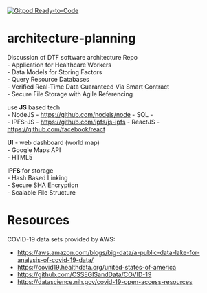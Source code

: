 [![Gitpod Ready-to-Code](https://img.shields.io/badge/Gitpod-Ready--to--Code-blue?logo=gitpod)](https://gitpod.io/#https://github.com/Data-Transparency-Task-Force/architecture-planning) 

# architecture-planning
Discussion of DTF software architecture Repo  
    - Application for Healthcare Workers  
    - Data Models for Storing Factors  
    - Query Resource Databases  
    - Verified Real-Time Data Guaranteed Via Smart Contract  
    - Secure File Storage with Agile Referencing  

use **JS** based tech  
    - NodeJS - https://github.com/nodejs/node
    - SQL -   
    - IPFS-JS - https://github.com/ipfs/js-ipfs
    - ReactJS - https://github.com/facebook/react

**UI** - web dashboard (world map)  
    - Google Maps API  
    - HTML5  

**IPFS** for storage  
    - Hash Based Linking  
    - Secure SHA Encryption  
    - Scalable File Structure  

# Resources
COVID-19 data sets provided by AWS: 
- https://aws.amazon.com/blogs/big-data/a-public-data-lake-for-analysis-of-covid-19-data/
- https://covid19.healthdata.org/united-states-of-america
- https://github.com/CSSEGISandData/COVID-19
- https://datascience.nih.gov/covid-19-open-access-resources
